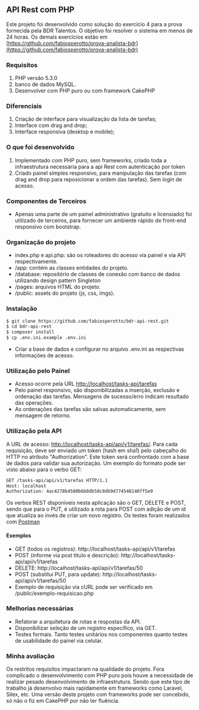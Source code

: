 ## API Rest com PHP
Este projeto foi desenvolvido como solução do exercício 4 para a prova fornecida pela BDR Talentos. O objetivo foi resolver o sistema em menos de 24 horas. Os demais exercícios estão em [https://github.com/fabiosperotto/prova-analista-bdr](https://github.com/fabiosperotto/prova-analista-bdr)

### Requisitos
1. PHP versão 5.3.0
2. banco de dados MySQL.
3. Desenvolver com PHP puro ou com framework CakePHP

### Diferenciais
1. Criação de interface para visualização da lista de tarefas;
2. Interface com drag and drop;
3. Interface responsiva (desktop e mobile);

### O que foi desenvolvido
1. Implementado com PHP puro, sem frameworks, criado toda a infraestrutura necessária para a api Rest com autenticação por token
2. Criado painel simples responsivo, para manipulação das tarefas (com drag and drop para reposicionar a ordem das tarefas). Sem login de acesso.

### Componentes de Terceiros
- Apenas uma parte de um painel administrativo (gratuito e licensiado) foi utilizado de terceiros, para fornecer um ambiente rápido de front-end responsivo com bootstrap.

### Organização do projeto
- index.php e api.php: são os roteadores do acesso via painel e via API respectivamente.
- /app: contém as classes entidades do projeto.
- /database: repositório de classes de conexão com banco de dados utilizando design pattern Singleton
- /pages: arquivos HTML do projeto.
- /public: assets do projeto (js, css, imgs).


### Instalação
```bash
$ git clone https://github.com/fabiosperotto/bdr-api-rest.git
$ cd bdr-api-rest
$ composer install
$ cp .env.ini.example .env.ini
```
- Criar a base de dados e configurar no arquivo .env.ini as respectivas informações de acesso.


### Utilização pelo Painel
- Acesso ocorre pela URL [http://localhost/tasks-api/tarefas](http://localhost/tasks-api/tarefas)
- Pelo painel responsivo, são disponibilizadas a inserção, exclusão e ordenação das tarefas. Mensagens de sucesso/erro indicam resultado das operações.
- As ordenações das tarefas são salvas automaticamente, sem mensagem de retorno.


### Utilização pela API
A URL de acesso: [http://localhost/tasks-api/api/v1/tarefas/](http://localhost/tasks-api/api/v1/tarefas/). Para cada requisição, deve ser enviado um token (hash em sha1) pelo cabeçalho do HTTP no atributo "Authorization". Este token será confrontado com a base de dados para validar sua autorização. Um exemplo do formato pode ser visto abaixo para o verbo GET:
```bash
GET /tasks-api/api/v1/tarefas HTTP/1.1
Host: localhost
Authorization: 4ac4278b4580b6b8db50c8db9d774548140ff5e9
```

Os verbos REST disponíveis nesta aplicação são o GET, DELETE e POST, sendo que para o PUT, é utilizado a rota para POST com adição de um id que atualiza ao invés de criar um novo registro. Os testes foram realizados com [Postman](https://www.getpostman.com/)


#### Exemplos
- GET (todos os registros): http://localhost/tasks-api/api/v1/tarefas
- POST (informe via post titulo e descrição): http://localhost/tasks-api/api/v1/tarefas
- DELETE: http://localhost/tasks-api/api/v1/tarefas/50
- POST (substitui PUT, para update): http://localhost/tasks-api/api/v1/tarefas/50
- Exemplo de requisição via cURL pode ser verificado em /public/exemplo-requisicao.php

### Melhorias necessárias
- Refatorar a arquitetura de rotas e respostas da API.
- Disponibilizar seleção de um registro específico, via GET.
- Testes formais. Tanto testes unitários nos componentes quanto testes de usabilidade do painel via celular.

### Minha avaliação
Os restritos requisitos impactaram na qualidade do projeto. Fora complicado o desenvolvimento com PHP puro pois houve a necessidade de realizar pesado desenvolvimento de infraestrutura. Sendo que este tipo de trabalho já desenvolvo mais rapidamente em frameworks como Laravel, Silex, etc. Uma versão deste projeto com frameworks pode ser concebido, só não o fiz em CakePHP por não ter fluência.

